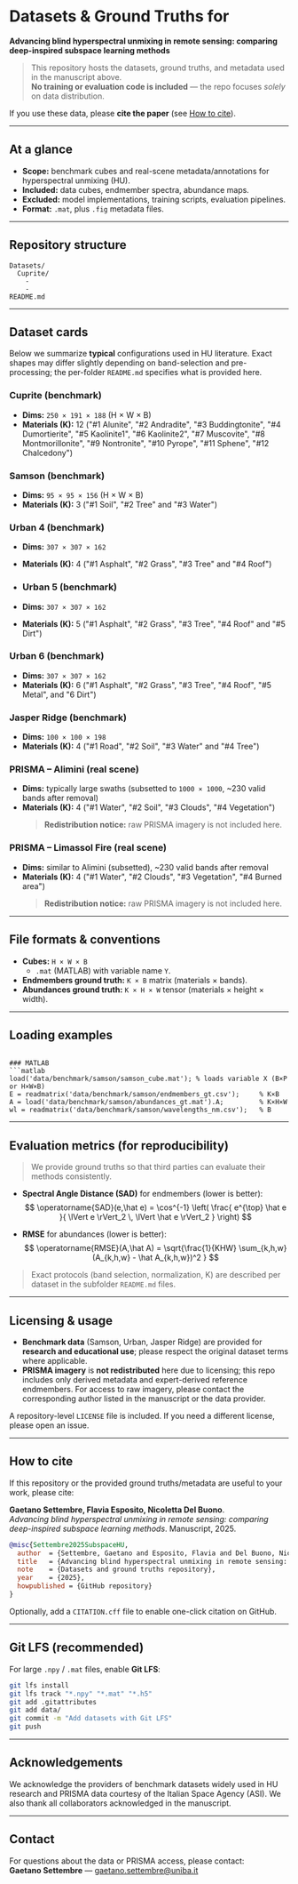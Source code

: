 # Datasets & Ground Truths for
**Advancing blind hyperspectral unmixing in remote sensing: comparing deep-inspired subspace learning methods**

> This repository hosts the datasets, ground truths, and metadata used in the manuscript above.  
> **No training or evaluation code is included** — the repo focuses *solely* on data distribution.

If you use these data, please **cite the paper** (see [How to cite](#how-to-cite)).

---

## At a glance

- **Scope:** benchmark cubes and real-scene metadata/annotations for hyperspectral unmixing (HU).
- **Included:** data cubes, endmember spectra, abundance maps.
- **Excluded:** model implementations, training scripts, evaluation pipelines.
- **Format:** `.mat`, plus `.fig` metadata files.

---

## Repository structure

```
Datasets/
  Cuprite/
    -
    -
README.md
```


---

## Dataset cards

Below we summarize **typical** configurations used in HU literature. Exact shapes may differ slightly depending on band-selection and pre-processing; the per-folder `README.md` specifies what is provided here.

### Cuprite (benchmark)
- **Dims:** `250 × 191 × 188` (H × W × B)
- **Materials (K):** 12 ("#1 Alunite", "#2 Andradite", "#3 Buddingtonite", "#4 Dumortierite", "#5 Kaolinite1", "#6 Kaolinite2", "#7 Muscovite", "#8 Montmorillonite", "#9 Nontronite", "#10 Pyrope", "#11 Sphene", "#12 Chalcedony")
  
### Samson (benchmark)
- **Dims:** `95 × 95 × 156` (H × W × B)
- **Materials (K):** 3 ("#1 Soil", "#2 Tree" and "#3 Water")

### Urban 4 (benchmark)
- **Dims:** `307 × 307 × 162`
- **Materials (K):** 4 ("#1 Asphalt", "#2 Grass", "#3 Tree" and "#4 Roof")

- ### Urban 5 (benchmark)
- **Dims:** `307 × 307 × 162`
- **Materials (K):** 5 ("#1 Asphalt", "#2 Grass", "#3 Tree", "#4 Roof" and "#5 Dirt")
  
### Urban 6 (benchmark)
- **Dims:** `307 × 307 × 162`
- **Materials (K):** 6 ("#1 Asphalt", "#2 Grass", "#3 Tree", "#4 Roof", "#5 Metal", and "6 Dirt")

### Jasper Ridge (benchmark)
- **Dims:** `100 × 100 × 198`
- **Materials (K):** 4 ("#1 Road", "#2 Soil", "#3 Water" and "#4 Tree")

### PRISMA – Alimini (real scene)
- **Dims:** typically large swaths (subsetted to `1000 × 1000`, ~230 valid bands after removal)
- **Materials (K):** 4 ("#1 Water", "#2 Soil", "#3 Clouds", "#4 Vegetation")
  > **Redistribution notice:** raw PRISMA imagery is not included here.

### PRISMA – Limassol Fire (real scene)
- **Dims:** similar to Alimini (subsetted), ~230 valid bands after removal
- **Materials (K):** 4 ("#1 Water", "#2 Clouds", "#3 Vegetation", "#4 Burned area")
  > **Redistribution notice:** raw PRISMA imagery is not included here.

---

## File formats & conventions

- **Cubes:** `H × W × B`  
  - `.mat` (MATLAB) with variable name `Y`.  
- **Endmembers ground truth:** `K × B` matrix (materials × bands).  
- **Abundances ground truth:** `K × H × W` tensor (materials × height × width).  

---

## Loading examples

```

### MATLAB
```matlab
load('data/benchmark/samson/samson_cube.mat'); % loads variable X (B×P or H×W×B)
E = readmatrix('data/benchmark/samson/endmembers_gt.csv');     % K×B
A = load('data/benchmark/samson/abundances_gt.mat').A;         % K×H×W
wl = readmatrix('data/benchmark/samson/wavelengths_nm.csv');   % B
```

---

## Evaluation metrics (for reproducibility)

> We provide ground truths so that third parties can evaluate their methods consistently.

- **Spectral Angle Distance (SAD)** for endmembers (lower is better):  
  $$ \operatorname{SAD}(e,\hat e) = \cos^{-1} \left( \frac{ e^{\top} \hat e }{ \lVert e \rVert_2 \, \lVert \hat e \rVert_2 } \right) $$

- **RMSE** for abundances (lower is better):  
  $$ \operatorname{RMSE}(A,\hat A) = \sqrt{\frac{1}{KHW} \sum_{k,h,w} (A_{k,h,w} - \hat A_{k,h,w})^2 } $$

> Exact protocols (band selection, normalization, K) are described per dataset in the subfolder `README.md` files.

---

## Licensing & usage

- **Benchmark data** (Samson, Urban, Jasper Ridge) are provided for **research and educational use**; please respect the original dataset terms where applicable.
- **PRISMA imagery** is **not redistributed** here due to licensing; this repo includes only derived metadata and expert-derived reference endmembers. For access to raw imagery, please contact the corresponding author listed in the manuscript or the data provider.

A repository-level `LICENSE` file is included. If you need a different license, please open an issue.

---

## How to cite

If this repository or the provided ground truths/metadata are useful to your work, please cite:

**Gaetano Settembre, Flavia Esposito, Nicoletta Del Buono**.  
*Advancing blind hyperspectral unmixing in remote sensing: comparing deep-inspired subspace learning methods*. Manuscript, 2025.

```bibtex
@misc{Settembre2025SubspaceHU,
  author  = {Settembre, Gaetano and Esposito, Flavia and Del Buono, Nicoletta},
  title   = {Advancing blind hyperspectral unmixing in remote sensing: comparing deep-inspired subspace learning methods},
  note    = {Datasets and ground truths repository},
  year    = {2025},
  howpublished = {GitHub repository}
}
```

Optionally, add a `CITATION.cff` file to enable one-click citation on GitHub.

---

## Git LFS (recommended)

For large `.npy` / `.mat` files, enable **Git LFS**:

```bash
git lfs install
git lfs track "*.npy" "*.mat" "*.h5"
git add .gitattributes
git add data/
git commit -m "Add datasets with Git LFS"
git push
```

---

## Acknowledgements

We acknowledge the providers of benchmark datasets widely used in HU research and PRISMA data courtesy of the Italian Space Agency (ASI). We also thank all collaborators acknowledged in the manuscript.

---

## Contact

For questions about the data or PRISMA access, please contact:  
**Gaetano Settembre** — gaetano.settembre@uniba.it
